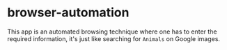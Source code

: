 # browser-automation
This app is an automated browsing technique where one has to enter the required information, it's just like searching for `Animals` on Google images. 
